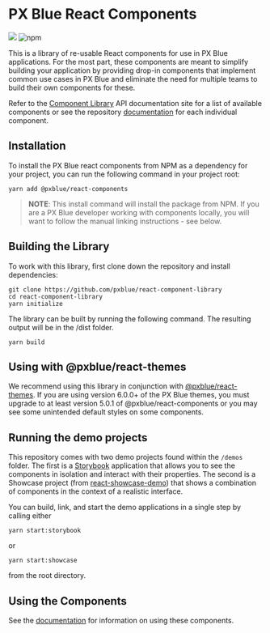 # PX Blue React Components

[![](https://img.shields.io/circleci/project/github/pxblue/react-component-library/master.svg?style=flat)](https://circleci.com/gh/pxblue/react-component-library/tree/master)
![npm](https://img.shields.io/npm/v/@pxblue/react-components?label=%40pxblue%2Freact-components)

This is a library of re-usable React components for use in PX Blue applications. For the most part, these components are meant to simplify building your application by providing drop-in components that implement common use cases in PX Blue and eliminate the need for multiple teams to build their own components for these.

Refer to the [Component Library](https://pxblue-components.github.io/react/?path=/story/channel-value--with-value) API documentation site for a list of available components or see the repository [documentation](https://github.com/pxblue/react-component-library/tree/dev/docs) for each individual component.

## Installation

To install the PX Blue react components from NPM as a dependency for your project, you can run the following command in your project root:

```shell
yarn add @pxblue/react-components
```

> **NOTE**: This install command will install the package from NPM. If you are a PX Blue developer working with components locally, you will want to follow the manual linking instructions - see below.

## Building the Library

To work with this library, first clone down the repository and install dependencies:

```shell
git clone https://github.com/pxblue/react-component-library
cd react-component-library
yarn initialize
```

The library can be built by running the following command. The resulting output will be in the /dist folder.

```shell
yarn build
```

## Using with @pxblue/react-themes

We recommend using this library in conjunction with [@pxblue/react-themes](https://www.npmjs.com/package/@pxblue/react-themes). If you are using version 6.0.0+ of the PX Blue themes, you must upgrade to at least version 5.0.1 of @pxblue/react-components or you may see some unintended default styles on some components.

## Running the demo projects

This repository comes with two demo projects found within the `/demos` folder.
The first is a [Storybook](https://storybook.js.org/) application that allows you to see the components in isolation and interact with their properties. The second is a Showcase project (from [react-showcase-demo](https://github.com/pxblue/react-showcase-demo)) that shows a combination of components in the context of a realistic interface.

You can build, link, and start the demo applications in a single step by calling either

```shell
yarn start:storybook
```

or

```shell
yarn start:showcase
```

from the root directory.

## Using the Components

See the [documentation](https://github.com/pxblue/react-component-library/tree/dev/docs) for information on using these components.
